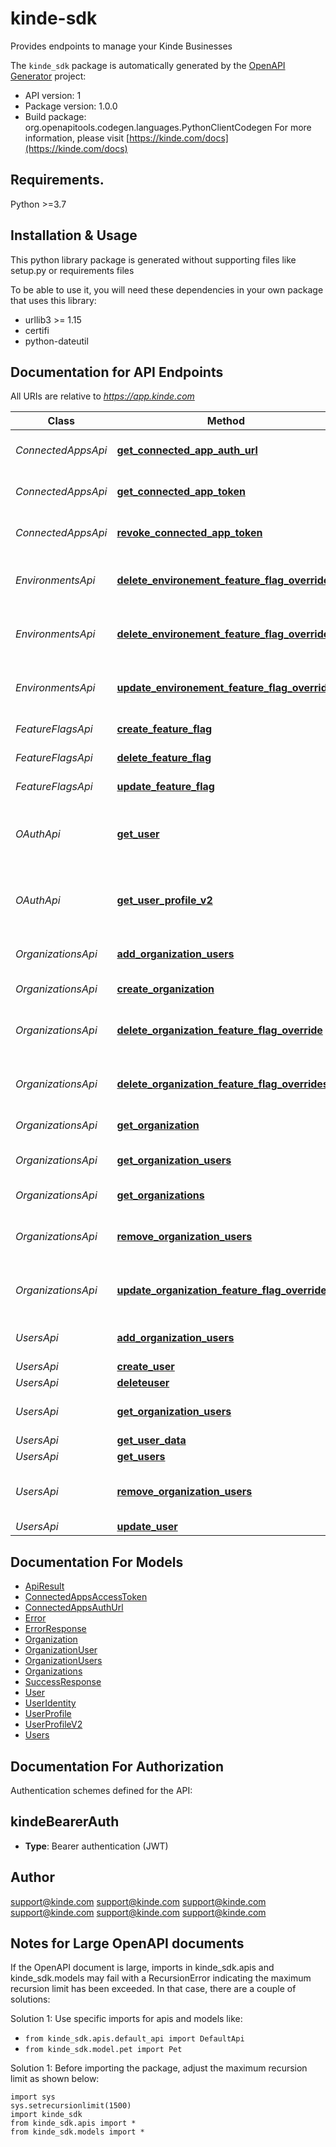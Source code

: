 # kinde-sdk
Provides endpoints to manage your Kinde Businesses

The `kinde_sdk` package is automatically generated by the [OpenAPI Generator](https://openapi-generator.tech) project:

- API version: 1
- Package version: 1.0.0
- Build package: org.openapitools.codegen.languages.PythonClientCodegen
For more information, please visit [https://kinde.com/docs](https://kinde.com/docs)

## Requirements.

Python &gt;&#x3D;3.7

## Installation & Usage

This python library package is generated without supporting files like setup.py or requirements files

To be able to use it, you will need these dependencies in your own package that uses this library:

* urllib3 >= 1.15
* certifi
* python-dateutil

## Documentation for API Endpoints

All URIs are relative to *https://app.kinde.com*

Class | Method | HTTP request | Description
------------ | ------------- | ------------- | -------------
*ConnectedAppsApi* | [**get_connected_app_auth_url**](kinde_sdk/docs/apis/tags/ConnectedAppsApi.md#get_connected_app_auth_url) | **get** /api/v1/connected_apps/auth_url | Get Connected App URL
*ConnectedAppsApi* | [**get_connected_app_token**](kinde_sdk/docs/apis/tags/ConnectedAppsApi.md#get_connected_app_token) | **get** /api/v1/connected_apps/token | Get Connected App Token
*ConnectedAppsApi* | [**revoke_connected_app_token**](kinde_sdk/docs/apis/tags/ConnectedAppsApi.md#revoke_connected_app_token) | **post** /api/v1/connected_apps/revoke | Revoke Connected App Token
*EnvironmentsApi* | [**delete_environement_feature_flag_override**](kinde_sdk/docs/apis/tags/EnvironmentsApi.md#delete_environement_feature_flag_override) | **delete** /api/v1/environment/feature_flags/{feature_flag_key} | Delete environment feature flag override
*EnvironmentsApi* | [**delete_environement_feature_flag_overrides**](kinde_sdk/docs/apis/tags/EnvironmentsApi.md#delete_environement_feature_flag_overrides) | **delete** /api/v1/environment/feature_flags/ | Delete all environment feature flag overrides
*EnvironmentsApi* | [**update_environement_feature_flag_override**](kinde_sdk/docs/apis/tags/EnvironmentsApi.md#update_environement_feature_flag_override) | **patch** /api/v1/environment/feature_flags/{feature_flag_key} | Update environment feature flag override
*FeatureFlagsApi* | [**create_feature_flag**](kinde_sdk/docs/apis/tags/FeatureFlagsApi.md#create_feature_flag) | **post** /api/v1/feature_flags | Create a new feature flag
*FeatureFlagsApi* | [**delete_feature_flag**](kinde_sdk/docs/apis/tags/FeatureFlagsApi.md#delete_feature_flag) | **delete** /api/v1/feature_flags/{feature_flag_key} | Delete a feature flag
*FeatureFlagsApi* | [**update_feature_flag**](kinde_sdk/docs/apis/tags/FeatureFlagsApi.md#update_feature_flag) | **put** /api/v1/feature_flags/{feature_flag_key} | Update a feature flag
*OAuthApi* | [**get_user**](kinde_sdk/docs/apis/tags/OAuthApi.md#get_user) | **get** /oauth2/user_profile | Returns the details of the currently logged in user
*OAuthApi* | [**get_user_profile_v2**](kinde_sdk/docs/apis/tags/OAuthApi.md#get_user_profile_v2) | **get** /oauth2/v2/user_profile | Returns the details of the currently logged in user
*OrganizationsApi* | [**add_organization_users**](kinde_sdk/docs/apis/tags/OrganizationsApi.md#add_organization_users) | **post** /api/v1/organization/users | Assign Users to an Organization
*OrganizationsApi* | [**create_organization**](kinde_sdk/docs/apis/tags/OrganizationsApi.md#create_organization) | **post** /api/v1/organization | Create Organization
*OrganizationsApi* | [**delete_organization_feature_flag_override**](kinde_sdk/docs/apis/tags/OrganizationsApi.md#delete_organization_feature_flag_override) | **delete** /api/v1/organizations/{org_code}/feature_flags/{feature_flag_key} | Delete organization feature flag override
*OrganizationsApi* | [**delete_organization_feature_flag_overrides**](kinde_sdk/docs/apis/tags/OrganizationsApi.md#delete_organization_feature_flag_overrides) | **delete** /api/v1/organizations/{org_code}/feature_flags | Delete all organization feature flag overrides
*OrganizationsApi* | [**get_organization**](kinde_sdk/docs/apis/tags/OrganizationsApi.md#get_organization) | **get** /api/v1/organization | Get Organization
*OrganizationsApi* | [**get_organization_users**](kinde_sdk/docs/apis/tags/OrganizationsApi.md#get_organization_users) | **get** /api/v1/organization/users | List Organization Users
*OrganizationsApi* | [**get_organizations**](kinde_sdk/docs/apis/tags/OrganizationsApi.md#get_organizations) | **get** /api/v1/organizations | List Organizations
*OrganizationsApi* | [**remove_organization_users**](kinde_sdk/docs/apis/tags/OrganizationsApi.md#remove_organization_users) | **patch** /api/v1/organization/users | Remove Users from an Organization
*OrganizationsApi* | [**update_organization_feature_flag_override**](kinde_sdk/docs/apis/tags/OrganizationsApi.md#update_organization_feature_flag_override) | **patch** /api/v1/organizations/{org_code}/feature_flags/{feature_flag_key} | Update organization feature flag override
*UsersApi* | [**add_organization_users**](kinde_sdk/docs/apis/tags/UsersApi.md#add_organization_users) | **post** /api/v1/organization/users | Assign Users to an Organization
*UsersApi* | [**create_user**](kinde_sdk/docs/apis/tags/UsersApi.md#create_user) | **post** /api/v1/user | Create User
*UsersApi* | [**deleteuser**](kinde_sdk/docs/apis/tags/UsersApi.md#deleteuser) | **delete** /api/v1/user | Delete User
*UsersApi* | [**get_organization_users**](kinde_sdk/docs/apis/tags/UsersApi.md#get_organization_users) | **get** /api/v1/organization/users | List Organization Users
*UsersApi* | [**get_user_data**](kinde_sdk/docs/apis/tags/UsersApi.md#get_user_data) | **get** /api/v1/user | Get User
*UsersApi* | [**get_users**](kinde_sdk/docs/apis/tags/UsersApi.md#get_users) | **get** /api/v1/users | List Users
*UsersApi* | [**remove_organization_users**](kinde_sdk/docs/apis/tags/UsersApi.md#remove_organization_users) | **patch** /api/v1/organization/users | Remove Users from an Organization
*UsersApi* | [**update_user**](kinde_sdk/docs/apis/tags/UsersApi.md#update_user) | **patch** /api/v1/user | Update User

## Documentation For Models

 - [ApiResult](kinde_sdk/docs/models/ApiResult.md)
 - [ConnectedAppsAccessToken](kinde_sdk/docs/models/ConnectedAppsAccessToken.md)
 - [ConnectedAppsAuthUrl](kinde_sdk/docs/models/ConnectedAppsAuthUrl.md)
 - [Error](kinde_sdk/docs/models/Error.md)
 - [ErrorResponse](kinde_sdk/docs/models/ErrorResponse.md)
 - [Organization](kinde_sdk/docs/models/Organization.md)
 - [OrganizationUser](kinde_sdk/docs/models/OrganizationUser.md)
 - [OrganizationUsers](kinde_sdk/docs/models/OrganizationUsers.md)
 - [Organizations](kinde_sdk/docs/models/Organizations.md)
 - [SuccessResponse](kinde_sdk/docs/models/SuccessResponse.md)
 - [User](kinde_sdk/docs/models/User.md)
 - [UserIdentity](kinde_sdk/docs/models/UserIdentity.md)
 - [UserProfile](kinde_sdk/docs/models/UserProfile.md)
 - [UserProfileV2](kinde_sdk/docs/models/UserProfileV2.md)
 - [Users](kinde_sdk/docs/models/Users.md)

## Documentation For Authorization

 Authentication schemes defined for the API:
## kindeBearerAuth

- **Type**: Bearer authentication (JWT)


## Author

support@kinde.com
support@kinde.com
support@kinde.com
support@kinde.com
support@kinde.com
support@kinde.com

## Notes for Large OpenAPI documents
If the OpenAPI document is large, imports in kinde_sdk.apis and kinde_sdk.models may fail with a
RecursionError indicating the maximum recursion limit has been exceeded. In that case, there are a couple of solutions:

Solution 1:
Use specific imports for apis and models like:
- `from kinde_sdk.apis.default_api import DefaultApi`
- `from kinde_sdk.model.pet import Pet`

Solution 1:
Before importing the package, adjust the maximum recursion limit as shown below:
```
import sys
sys.setrecursionlimit(1500)
import kinde_sdk
from kinde_sdk.apis import *
from kinde_sdk.models import *
```
